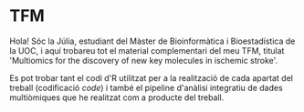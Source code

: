 # TFM

Hola! Sóc la Júlia, estudiant del Màster de Bioinformàtica i Bioestadística de la UOC, i aquí trobareu tot el material complementari del meu TFM, titulat 'Multiomics for the discovery of new key molecules in ischemic stroke'. 

Es pot trobar tant el codi d'R utilitzat per a la realització de cada apartat del treball (codificació _code_) i també el pipeline d'anàlisi integratiu de dades multiòmiques que he realitzat com a producte del treball. 
